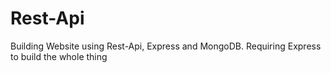 # Rest-Api
Building Website using Rest-Api, Express and MongoDB. Requiring Express to build the whole thing 

